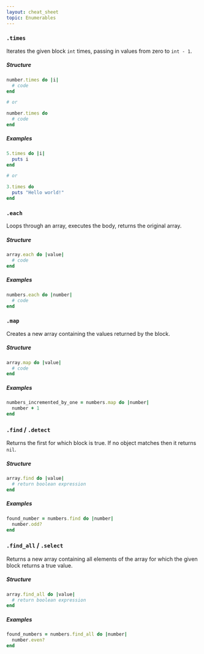 ```yaml
---
layout: cheat_sheet
topic: Enumerables
---
```


### `.times`

Iterates the given block `int` times, passing in values from zero to `int ­- 1`.

##### Structure

```ruby
number.times do |i|
  # code
end

# or

number.times do
  # code
end
```

##### Examples

```ruby
5.times do |i|
  puts i
end

# or

3.times do
  puts "Hello world!"
end
```

### `.each`

Loops through an array, executes the body, returns the original array.

##### Structure

```ruby
array.each do |value|
  # code
end
```

##### Examples

```ruby
numbers.each do |number|
  # code
end
```

### `.map`

Creates a new array containing the values returned by the block.

##### Structure

```ruby
array.map do |value|
  # code
end
```

##### Examples

```ruby
numbers_incremented_by_one = numbers.map do |number|
  number + 1
end
```

### `.find` / `.detect`

Returns the first for which block is true. If no object matches then it returns `nil`.

##### Structure

```ruby
array.find do |value|
  # return boolean expression
end
```

##### Examples

```ruby
found_number = numbers.find do |number|
  number.odd?
end
```

### `.find_all` / `.select`

Returns a new array containing all elements of the array for which the given block returns a true value.

##### Structure

```ruby
array.find_all do |value|
  # return boolean expression
end
```

##### Examples

```ruby
found_numbers = numbers.find_all do |number|
  number.even?
end
```
